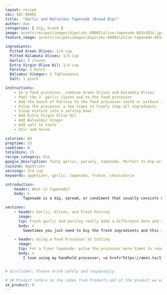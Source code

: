 ```yaml
---
layout: recipe
skc: SKC-00002
title:  "Garlic and Balsalmic Tapenade (Bread Dip)"
author: dan
categories: [ dip, bread ]
image: assets\recipes\images\dips\skc-00002\olive-tapenade-683x1024.jpg
feature_image: assets\recipes\images\dips\skc-00002\olive-tapenade-683x1024.jpg

ingredients:
  Pitted Green Olives: 1/4 cup
  Pitted Kalamata Olives: 1/4 Cup
  Garlic: 3 cloves
  Extra Virgin Olive Oil: 1/4 cup
  Parsley: 1 bunch
  Balsamic Vinegar: 2 Tablespoons
  Salt: 1 pinch

instructions:
    - In a food processor, combine Green Olives and Kalamata Olives
    - Peel the 3  garlic cloves and to the food processor
    - Add the bunch of Parsley to the food processor (with or without stems, your choice)
    - Pulse the processor a few times to finely chop all ingredients
    - Scoop mixture into a serving bowl
    - Add Extra Virgin Olive Oil
    - Add Balsalmic Vingar
    - Add salt to taste
    - Stir and Serve

calories: NA
preptime: 15
cooktime: 0
totalmins: 15
recipe_category: Dip
google_description: Tasty garlic, parsely, tapenade. Perfect to dip with fresh toasted bread and to serve along side of a charcuterie board.
cuisine: Appetizer
servings: 3/4 cup
keywords: appetizer, garlic, tapenade, france, charcuterie

introduction: 
    header: What is Tapenade?
    body: >
        Tapenade is a dip, spread, or condiment that usually consists of pureed olives, capers, and anchoives. It orginated from France and Mackenzie and I really love it with some freshly toasted bread and a nice glass of white wine. Our take on a classic tapenade does not use anchovies or capers and it is pretty quick to throw together!

sections:
    - header: Garlic, Olives, and Fresh Parsley
      image: 
      tip: Fresh garlic and parsley really make a difference here and should be used over dried spices.
      body: >
        Sometimes you just need to buy the fresh ingredients and this is one of those times. Finely chopped fresh garlic just adds the extra ounce of flavor this dish needs to be truly fantastic. Fresh parsley is flavorful and brings a wonderful aroma to the dip that just cannot be beat by dried spices. It also adds a deep green color that, in my opinion, compliments the red from the olives and the white from the garlic! 

    - header: Using a Food Processor Vs Cutting
      image: 
      tip: For a finer tapenade, pulse the processor more times to reach the consistency you want.
      body: >
        I love using my handheld processor, <a href="https://amzn.to/3jIGWZG">Cuisinart Hand Blender</a>, it is quick and easy to especially for this recipe. I know not everyone has one and it truly is not required to create this dish. Just take your time and mince the olives, garlic, and parsely. Combine those ingredients into a servicing bowl and then move on to adding the oil, vinegar, and salt!


# disclaimer: Please drink safely and responsbily.

# SK Product refers to the index from Products.yml of the product we want to show on this page 
sk_product: 0
---
```




